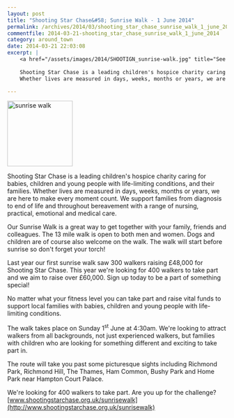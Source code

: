 ```yaml
---
layout: post
title: "Shooting Star Chase&#58; Sunrise Walk - 1 June 2014"
permalink: /archives/2014/03/shooting_star_chase_sunrise_walk_1_june_2014.html
commentfile: 2014-03-21-shooting_star_chase_sunrise_walk_1_june_2014
category: around_town
date: 2014-03-21 22:03:08
excerpt: |
    <a href="/assets/images/2014/SHOOTIGN_sunrise-walk.jpg" title="See larger version of - sunrise walk"><img src="/assets/images/2014/SHOOTIGN_sunrise-walk_thumb.jpg" width="150" height="150" alt="sunrise walk" class="photo right" /></a>
    
    Shooting Star Chase is a leading children's hospice charity caring for babies, children and young people with life-limiting conditions, and their families.
    Whether lives are measured in days, weeks, months or years, we are here to make every moment count. We support families from diagnosis to end of life and throughout bereavement with a range of nursing, practical, emotional and medical care.

---
```


<a href="/assets/images/2014/SHOOTIGN_sunrise-walk.jpg" title="See larger version of - sunrise walk"><img src="/assets/images/2014/SHOOTIGN_sunrise-walk_thumb.jpg" width="150" height="150" alt="sunrise walk" class="photo right" /></a>

Shooting Star Chase is a leading children's hospice charity caring for babies, children and young people with life-limiting conditions, and their families.
Whether lives are measured in days, weeks, months or years, we are here to make every moment count. We support families from diagnosis to end of life and throughout bereavement with a range of nursing, practical, emotional and medical care.

Our Sunrise Walk is a great way to get together with your family, friends and colleagues. The 13 mile walk is open to both men and women. Dogs and children are of course also welcome on the walk. The walk will start before sunrise so don't forget your torch!

Last year our first sunrise walk saw 300 walkers raising £48,000 for Shooting Star Chase. This year we're looking for 400 walkers to take part and we aim to raise over £60,000. Sign up today to be a part of something special!

No matter what your fitness level you can take part and raise vital funds to support local families with babies, children and young people with life-limiting conditions.

The walk takes place on Sunday 1<sup>st</sup> June at 4:30am. We're looking to attract walkers from all backgrounds, not just experienced walkers, but families with children who are looking for something different and exciting to take part in.

The route will take you past some picturesque sights including Richmond Park, Richmond Hill, The Thames, Ham Common, Bushy Park and Home Park near Hampton Court Palace.

We're looking for 400 walkers to take part. Are you up for the challenge?
[www.shootingstarchase.org.uk/sunrisewalk](http://www.shootingstarchase.org.uk/sunrisewalk)
